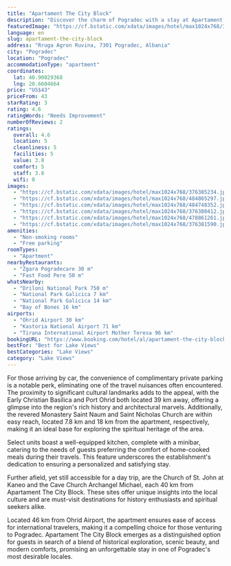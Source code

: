 ```yaml
---
title: "Apartament The City Block"
description: "Discover the charm of Pogradec with a stay at Apartament The City Block, a prime choice for travelers seeking both comfort and convenience."
featuredImage: "https://cf.bstatic.com/xdata/images/hotel/max1024x768/376385234.jpg?k=80c06b94cc645acc35430e9cda4f6aedf81e21bfdf1c64c7bfd83f902a53bb8f&o=&hp=1"
language: en
slug: apartament-the-city-block
address: "Rruga Agron Ruvina, 7301 Pogradec, Albania"
city: "Pogradec"
location: "Pogradec"
accommodationType: "apartment"
coordinates:
  lat: 40.90029368
  lng: 20.6604664
price: "US$43"
priceFrom: 43
starRating: 3
rating: 4.6
ratingWords: "Needs Improvement"
numberOfReviews: 2
ratings:
  overall: 4.6
  location: 5
  cleanliness: 5
  facilities: 5
  value: 3.8
  comfort: 5
  staff: 3.8
  wifi: 0
images:
  - "https://cf.bstatic.com/xdata/images/hotel/max1024x768/376385234.jpg?k=80c06b94cc645acc35430e9cda4f6aedf81e21bfdf1c64c7bfd83f902a53bb8f&o=&hp=1"
  - "https://cf.bstatic.com/xdata/images/hotel/max1024x768/484865297.jpg?k=c2d7e4ae96807fcef8d37aef09b64539c7c654e51772b0f8170e4a8d0ccd5a66&o=&hp=1"
  - "https://cf.bstatic.com/xdata/images/hotel/max1024x768/484748352.jpg?k=40b721d4ae853a60c837ef64c02aedf13c0e6ff5aa4b2b53435a85cc16deaab2&o=&hp=1"
  - "https://cf.bstatic.com/xdata/images/hotel/max1024x768/376380412.jpg?k=beab6d6386300b6cee607fdd8ea0638164b754ca3fb7746dc7bce6c4f6cd87e7&o=&hp=1"
  - "https://cf.bstatic.com/xdata/images/hotel/max1024x768/478861261.jpg?k=f1814ba269055f18bb79f58426a02a8c12186208629948bb085ef6f75a2c3d4b&o=&hp=1"
  - "https://cf.bstatic.com/xdata/images/hotel/max1024x768/376381590.jpg?k=075d8d370440c8db462e8fa56a32ecee13973c2e470e266cdbf64aa8e4679698&o=&hp=1"
amenities:
  - "Non-smoking rooms"
  - "Free parking"
roomTypes:
  - "Apartment"
nearbyRestaurants:
  - "Zgara Pogradecare 30 m"
  - "Fast Food Pere 50 m"
whatsNearby:
  - "Driloni National Park 750 m"
  - "National Park Galicica 7 km"
  - "National Park Galicica 14 km"
  - "Bay of Bones 16 km"
airports:
  - "Ohrid Airport 30 km"
  - "Kastoria National Airport 71 km"
  - "Tirana International Airport Mother Teresa 96 km"
bookingURL: "https://www.booking.com/hotel/al/apartament-the-city-block.en-gb.html?aid=8035640"
bestFor: "Best for Lake Views"
bestCategories: "Lake Views"
category: "Lake Views"
---
```


For those arriving by car, the convenience of complimentary private parking is a notable perk, eliminating one of the travel nuisances often encountered. The proximity to significant cultural landmarks adds to the appeal, with the Early Christian Basilica and Port Ohrid both located 39 km away, offering a glimpse into the region's rich history and architectural marvels. Additionally, the revered Monastery Saint Naum and Saint Nicholas Church are within easy reach, located 7.8 km and 18 km from the apartment, respectively, making it an ideal base for exploring the spiritual heritage of the area.

Select units boast a well-equipped kitchen, complete with a minibar, catering to the needs of guests preferring the comfort of home-cooked meals during their travels. This feature underscores the establishment's dedication to ensuring a personalized and satisfying stay.

Further afield, yet still accessible for a day trip, are the Church of St. John at Kaneo and the Cave Church Archangel Michael, each 40 km from Apartament The City Block. These sites offer unique insights into the local culture and are must-visit destinations for history enthusiasts and spiritual seekers alike.

Located 46 km from Ohrid Airport, the apartment ensures ease of access for international travelers, making it a compelling choice for those venturing to Pogradec. Apartament The City Block emerges as a distinguished option for guests in search of a blend of historical exploration, scenic beauty, and modern comforts, promising an unforgettable stay in one of Pogradec's most desirable locales.